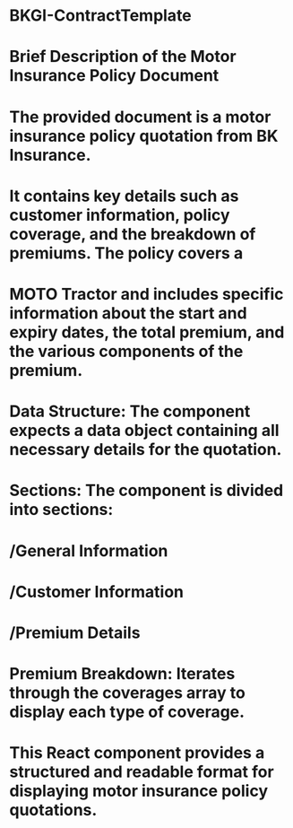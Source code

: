 # BKGI-ContractTemplate
# Brief Description of the Motor Insurance Policy Document

# The provided document is a motor insurance policy quotation from BK Insurance.
# It contains key details such as customer information, policy coverage, and the breakdown of premiums. The policy covers a 
# MOTO Tractor and includes specific information about the start and expiry dates, the total premium, and the various components of the premium.
 
# Data Structure:  The component expects a data object containing all necessary details for the quotation.
# Sections: The component is divided into sections:
# /General Information
# /Customer  Information
# /Premium Details
# Premium Breakdown: Iterates through the coverages array to display each type of coverage.

# This React component provides a structured and readable format for displaying motor insurance policy quotations.
